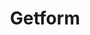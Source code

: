 ---
title: "Getform"
thumbnail: "resources/getform.webp"
author_link: "https://getform.io/"
description: "Form backend platform for designers and developers. Setup your form endpoints for your static site within minutes and expand your"
---